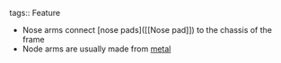 tags:: Feature

- Nose arms connect [nose pads]([[Nose pad]]) to the chassis of the frame
- Node arms are usually made from [metal]([[Metal]])